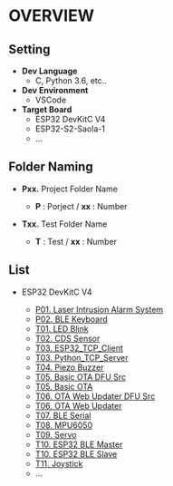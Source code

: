 # OVERVIEW<br>

## Setting <br>  
* **Dev Language**     
  + C, Python 3.6, etc..
* **Dev Environment**
  + VSCode
* **Target Board** 
  + ESP32 DevKitC V4
  + ESP32-S2-Saola-1 
  +  ...


## Folder Naming <br>
* **Pxx.** Project Folder Name     
  + **P**  : Porject  / **xx** : Number

* **Txx.** Test Folder Name
  + **T**  : Test / **xx** : Number

## List<br>
* ESP32 DevKitC V4

  + [P01. Laser Intrusion Alarm System](https://github.com/taejin-seong/ESP32-Test-and-Project-Using-Arduino-Lib/tree/master/ESP32%20DevKitC%20V4/P01.%20Laser%20Intrusion%20Alarm%20System)
  + [P02. BLE Keyboard](https://github.com/taejin-seong/ESP32-Test-and-Project-Using-Arduino-Lib/tree/master/ESP32%20DevKitC%20V4/P02.%20BLE%20Keyboard)
  + [T01. LED Blink](https://github.com/taejin-seong/ESP32-Test-and-Project-Using-Arduino-Lib/tree/master/ESP32%20DevKitC%20V4/T01.%20LED%20Blink)
  + [T02. CDS Sensor](https://github.com/taejin-seong/ESP32-Test-and-Project-Using-Arduino-Lib/tree/master/ESP32%20DevKitC%20V4/T02.%20CDS%20Sensor)
  + [T03. ESP32_TCP_Client](https://github.com/taejin-seong/ESP32-Test-and-Project-Using-Arduino-Lib/tree/master/ESP32%20DevKitC%20V4/T03.%20ESP32_TCP_Client)
  + [T03. Python_TCP_Server](https://github.com/taejin-seong/ESP32-Test-and-Project-Using-Arduino-Lib/tree/master/ESP32%20DevKitC%20V4/T03.%20Python_TCP_Server)
  + [T04. Piezo Buzzer](https://github.com/taejin-seong/ESP32-Test-and-Project-Using-Arduino-Lib/tree/master/ESP32%20DevKitC%20V4/T04.%20Piezo%20Buzzer)
  + [T05. Basic OTA DFU Src](https://github.com/taejin-seong/ESP32-Test-and-Project-Using-Arduino-Lib/tree/master/ESP32%20DevKitC%20V4/T05.%20Basic%20OTA%20DFU%20Src)
  + [T05. Basic OTA](https://github.com/taejin-seong/ESP32-Test-and-Project-Using-Arduino-Lib/tree/master/ESP32%20DevKitC%20V4/T05.%20Basic%20OTA)
  + [T06. OTA Web Updater DFU Src](https://github.com/taejin-seong/ESP32-Test-and-Project-Using-Arduino-Lib/tree/master/ESP32%20DevKitC%20V4/T06.%20OTA%20Web%20Updater%20DFU%20Src)
  + [T06. OTA Web Updater](https://github.com/taejin-seong/ESP32-Test-and-Project-Using-Arduino-Lib/tree/master/ESP32%20DevKitC%20V4/T06.%20OTA%20Web%20Updater)
  + [T07. BLE Serial](https://github.com/taejin-seong/ESP32-Test-and-Project-Using-Arduino-Lib/tree/master/ESP32%20DevKitC%20V4/T07.%20BLE%20Serial)
  + [T08. MPU6050](https://github.com/taejin-seong/ESP32-Test-and-Project-Using-Arduino-Lib/tree/master/ESP32%20DevKitC%20V4/T08.%20MPU6050)
  + [T09. Servo](https://github.com/taejin-seong/ESP32-Test-and-Project-Using-Arduino-Lib/tree/master/ESP32%20DevKitC%20V4/T09.%20Servo)
  + [T10. ESP32 BLE Master](https://github.com/taejin-seong/ESP32-Test-and-Project-Using-Arduino-Lib/tree/master/ESP32%20DevKitC%20V4/T10.%20ESP32%20BLE%20Master)
  + [T10. ESP32 BLE Slave](https://github.com/taejin-seong/ESP32-Test-and-Project-Using-Arduino-Lib/tree/master/ESP32%20DevKitC%20V4/T10.%20ESP32%20BLE%20Slave)
  + [T11. Joystick](https://github.com/taejin-seong/ESP32-Test-and-Project-Using-Arduino-Lib/tree/master/ESP32%20DevKitC%20V4/T11.%20Joystick)
  + ...
